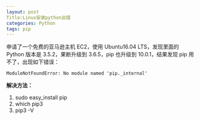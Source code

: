 ```yaml
---
layout: post
Title:Linux安装python出错
categories: Python
tags: pip
---
```


申请了一个免费的亚马逊主机 EC2，使用 Ubuntu16.04 LTS，发现里面的 Python 版本是 3.5.2，果断升级到 3.6.5，pip 也升级到 10.0.1，结果发现 pip 用不了，出现如下错误：
```shell
ModuleNotFoundError: No module named 'pip._internal'
```
**解决方法：**

1. sudo easy_install pip
2. which pip3
3. pip3 -V

